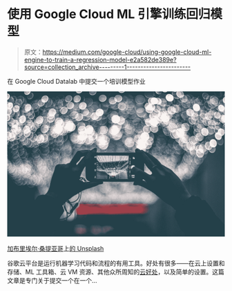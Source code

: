 # 使用 Google Cloud ML 引擎训练回归模型

> 原文：<https://medium.com/google-cloud/using-google-cloud-ml-engine-to-train-a-regression-model-e2a582de389e?source=collection_archive---------1----------------------->

在 Google Cloud Datalab 中提交一个培训模型作业

![](img/7f5e2a4c76df47e1838ebab6b6ea6900.png)

[加布里埃尔·桑提亚哥](https://unsplash.com/@whileimout?utm_source=medium&utm_medium=referral)上[的 Unsplash](https://unsplash.com?utm_source=medium&utm_medium=referral)

谷歌云平台是运行机器学习代码和流程的有用工具。好处有很多——在云上设置和存储、ML 工具箱、云 VM 资源、其他众所周知的[云好处](https://cloud.google.com/datalab/)，以及简单的设置。这篇文章是专门关于提交一个在一个…